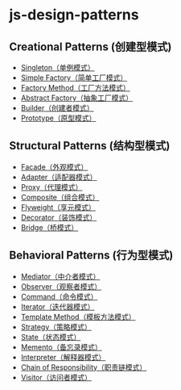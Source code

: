 # js-design-patterns

## Creational Patterns (创建型模式)
* [Singleton（单例模式）](https://github.com/yaou-li/js-design-patterns/tree/main/01_Singleton)
* [Simple Factory（简单工厂模式）](https://github.com/yaou-li/js-design-patterns/tree/main/02_SimpleFactory)
* [Factory Method（工厂方法模式）](https://github.com/yaou-li/js-design-patterns/tree/main/03_FactoryMethod)
* [Abstract Factory（抽象工厂模式）](https://github.com/yaou-li/js-design-patterns/tree/main/04_AbstractFactory)
* [Builder（创建者模式）](https://github.com/yaou-li/js-design-patterns/tree/main/05_Builder)
* [Prototype（原型模式）](https://github.com/yaou-li/js-design-patterns/tree/main/06_Prototype)

## Structural Patterns (结构型模式)
* [Facade（外观模式）](https://github.com/yaou-li/js-design-patterns/tree/main/07_Facade)
* [Adapter（适配器模式）](https://github.com/yaou-li/js-design-patterns/tree/main/08_Adapter)
* [Proxy（代理模式）](https://github.com/yaou-li/js-design-patterns/tree/main/09_Proxy)
* [Composite（组合模式）](https://github.com/yaou-li/js-design-patterns/tree/main/10_Composite)
* [Flyweight（享元模式）](https://github.com/yaou-li/js-design-patterns/tree/main/11_Flyweight)
* [Decorator（装饰模式）](https://github.com/yaou-li/js-design-patterns/tree/main/12_Decorator)
* [Bridge（桥模式）](https://github.com/yaou-li/js-design-patterns/tree/main/13_Bridge)

## Behavioral Patterns (行为型模式)
* [Mediator（中介者模式）](https://github.com/yaou-li/js-design-patterns/tree/main/14_Mediator)
* [Observer（观察者模式）](https://github.com/yaou-li/js-design-patterns/tree/main/15_Observer)
* [Command（命令模式）]()
* [Iterator（迭代器模式）]()
* [Template Method（模板方法模式）]()
* [Strategy（策略模式）]()
* [State（状态模式）]()
* [Memento（备忘录模式）]()
* [Interpreter（解释器模式）]()
* [Chain of Responsibility（职责链模式）]()
* [Visitor（访问者模式）]()
